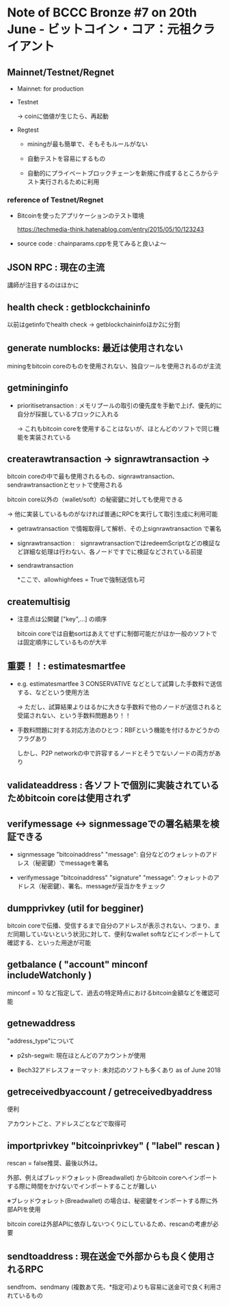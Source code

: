 # Note of BCCC Bronze #7 on 20th June - ビットコイン・コア：元祖クライアント

## Mainnet/Testnet/Regnet

- Mainnet: for production

- Testnet

  -> coinに価値が生じたら、再起動

- Regtest

  - miningが最も簡単で、そもそもルールがない

  - 自動テストを容易にするもの

  - 自動的にプライベートブロックチェーンを新規に作成するところからテスト実行されるために利用

### reference of Testnet/Regnet

- Bitcoinを使ったアプリケーションのテスト環境

    <https://techmedia-think.hatenablog.com/entry/2015/05/10/123243>

- source code : chainparams.cppを見てみると良いよ～

## JSON RPC : 現在の主流

講師が注目するのはほかに

## health check : getblockchaininfo

以前はgetinfoでhealth check -> getblockchaininfoほか2に分割

## generate numblocks: 最近は使用されない

miningをbitcoin coreのものを使用されない、独自ツールを使用されるのが主流

## getmininginfo

- prioritisetransaction : メモリプールの取引の優先度を手動で上げ、優先的に自分が採掘しているブロックに入れる

  -> これもbitcoin coreを使用することはないが、ほとんどのソフトで同じ機能を実装されている

## createrawtransaction -> signrawtransaction ->

bitcoin coreの中で最も使用されるもの、signrawtransaction、sendrawtransactionとセットで使用される

bitcoin core以外の（wallet/soft）の秘密鍵に対しても使用できる

-> 他に実装しているものがなければ普通にRPCを実行して取引生成に利用可能

  - getrawtransaction で情報取得して解析、その上signrawtransaction で署名

  - signrawtransaction :　signrawtransactionではredeemScriptなどの検証など詳細な処理は行わない、各ノードですでに検証などされている前提

  - sendrawtransaction

    *ここで、allowhighfees = Trueで強制送信も可

## createmultisig

- 注意点は公開鍵 ["key",...] の順序

  bitcoin coreでは自動sortはあえてせずに制御可能だがほか一般のソフトでは固定順序にしているものが大半

## 重要！！: estimatesmartfee

- e.g. estimatesmartfee 3 CONSERVATIVE などとして試算した手数料で送信する、などという使用方法

  -> ただし、試算結果よりはるかに大きな手数料で他のノードが送信されると受諾されない、という手数料問題あり！！

- 手数料問題に対する対応方法のひとつ：RBFという機能を付けるかどうかのフラグあり

  しかし、P2P networkの中で許容するノードとそうでないノードの両方があり

## validateaddress : 各ソフトで個別に実装されているためbitcoin coreは使用されず

## verifymessage <-> signmessageでの署名結果を検証できる

- signmessage "bitcoinaddress" "message": 自分などのウォレットのアドレス（秘密鍵）でmessageを署名

- verifymessage "bitcoinaddress" "signature"  "message": ウォレットのアドレス（秘密鍵）、署名、messageが妥当かをチェック

## dumpprivkey (util for begginer)

bitcoin coreで伝播、受信するまで自分のアドレスが表示されない、つまり、まだ同期していないという状況に対して、便利なwallet softなどにインポートして確認する、といった用途が可能

## getbalance ( "account" minconf  includeWatchonly )

minconf = 10 など指定して、過去の特定時点におけるbitcoin金額などを確認可能

## getnewaddress

"address_type"について

- p2sh-segwit: 現在ほとんどのアカウントが使用

- Bech32アドレスフォーマット: 未対応のソフトも多くあり as of June 2018

## getreceivedbyaccount / getreceivedbyaddress

便利

アカウントごと、アドレスごとなどで取得可

## importprivkey "bitcoinprivkey" ( "label"  rescan )

rescan = false推奨、最後以外は。

外部、例えばブレッドウォレット(Breadwallet) からbitcoin coreへインポートする際に時間をかけないでインポートすることが難しい

※ブレッドウォレット(Breadwallet) の場合は、秘密鍵をインポートする際に外部APIを使用

bitcoin coreは外部APIに依存しないつくりにしているため、rescanの考慮が必要

## sendtoaddress : 現在送金で外部からも良く使用されるRPC

sendfrom、sendmany (複数あて先、*指定可)よりも容易に送金可で良く利用されているもの
